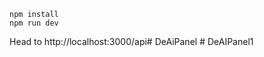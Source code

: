 ```
npm install
npm run dev
```

Head to http://localhost:3000/api#   D e A i P a n e l  
 #   D e A I P a n e l 1  
 